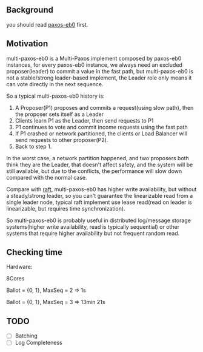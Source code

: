 ## Background

you should read [paxos-eb0](../paxos-eb0) first.

## Motivation

multi-paxos-eb0 is a Multi-Paxos implement composed by paxos-eb0 instances,
for every paxos-eb0 instance,
we always need an excluded proposer(leader) to commit a value in the fast path,
but multi-paxos-eb0 is not a stable/strong leader-based implement,
the Leader role only means it can vote directly in the next sequence.

So a typical multi-paxos-eb0 history is:

1. A Proposer(P1) proposes and commits a request(using slow path), then the proposer sets itself as a Leader
2. Clients learn P1 as the Leader, then send requests to P1
3. P1 continues to vote and commit income requests using the fast path
4. If P1 crashed or network partitioned, the clients or Load Balancer will send requests to other proposer(P2).
5. Back to step 1.

In the worst case, a network partition happened,
and two proposers both think they are the Leader,
that doesn't affect safety, and the system will be still available,
but due to the conflicts,
the performance will slow down compared with the normal case.


Compare with [raft](https://raft.github.io/raft.pdf),
multi-paxos-eb0 has higher write availability,
but without a steady/strong leader,
so you can't guarantee the linearizable read from a single leader node,
typical raft implement use lease read(read on leader is linearizable, but requires time synchronization).

So multi-paxos-eb0 is probably useful in distributed log/message storage systems(higher write availability, read is typically sequential)
or other systems that require higher availability but not frequent random read.

## Checking time

Hardware:

8Cores

Ballot = {0, 1}, MaxSeq = 2 => 1s

Ballot = {0, 1}, MaxSeq = 3 => 13min 21s

## TODO

- [ ] Batching
- [ ] Log Completeness
